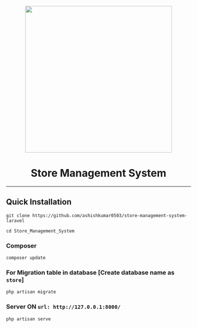 <p align="center"><a href="https://laravel.com" target="_blank"><img src="https://raw.githubusercontent.com/laravel/art/master/logo-lockup/5%20SVG/2%20CMYK/1%20Full%20Color/laravel-logolockup-cmyk-red.svg" width="400"></a></p>
<h1 align="center">Store Management System</h1>
<hr>


## Quick Installation

    git clone https://github.com/ashishkumar0503/store-management-system-laravel

    cd Store_Management_System
    
### Composer

    composer update
 
    
 ### For Migration table in database [Create database name as ```store```]
 
    php artisan migrate
    
### Server ON ```url: http://127.0.0.1:8000/```

    php artisan serve
